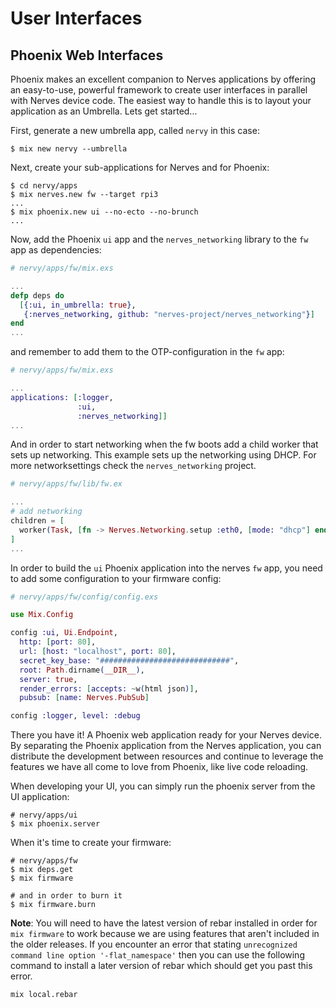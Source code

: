   # User Interfaces

## Phoenix Web Interfaces

Phoenix makes an excellent companion to Nerves applications by offering an easy-to-use, powerful framework to create user interfaces in parallel with Nerves device code. The easiest way to handle this is to layout your application as an Umbrella. Lets get started...

First, generate a new umbrella app, called `nervy` in this case:

```
$ mix new nervy --umbrella
```

Next, create your sub-applications for Nerves and for Phoenix:

```
$ cd nervy/apps
$ mix nerves.new fw --target rpi3
...
$ mix phoenix.new ui --no-ecto --no-brunch
...
```

Now, add the Phoenix `ui` app and the `nerves_networking` library to the `fw` app as dependencies:

```elixir
# nervy/apps/fw/mix.exs

...
defp deps do
  [{:ui, in_umbrella: true},
   {:nerves_networking, github: "nerves-project/nerves_networking"}]
end
...
```

and remember to add them to the OTP-configuration in the `fw` app:

```elixir
# nervy/apps/fw/mix.exs

...
applications: [:logger,
               :ui,
               :nerves_networking]]
...
```

And in order to start networking when the fw boots add a child worker that sets up networking. This example sets up the networking using DHCP. For more networksettings check the `nerves_networking` project.

```elixir
# nervy/apps/fw/lib/fw.ex

...
# add networking
children = [
  worker(Task, [fn -> Nerves.Networking.setup :eth0, [mode: "dhcp"] end], restart: :transient)
]
...
```
 
In order to build the `ui` Phoenix application into the nerves `fw` app, you need to add some configuration to your firmware config:

```elixir
# nervy/apps/fw/config/config.exs

use Mix.Config

config :ui, Ui.Endpoint,
  http: [port: 80],
  url: [host: "localhost", port: 80],
  secret_key_base: "#############################",
  root: Path.dirname(__DIR__),
  server: true,
  render_errors: [accepts: ~w(html json)],
  pubsub: [name: Nerves.PubSub]

config :logger, level: :debug
```

There you have it! A Phoenix web application ready for your Nerves device. By separating the Phoenix application from the Nerves application, you can distribute the development between resources and continue to leverage the features we have all come to love from Phoenix, like live code reloading.

When developing your UI, you can simply run the phoenix server from the UI application:

```
# nervy/apps/ui
$ mix phoenix.server
```

When it's time to create your firmware:
```
# nervy/apps/fw
$ mix deps.get
$ mix firmware

# and in order to burn it
$ mix firmware.burn
```

__Note__: You will need to have the latest version of rebar installed in order for `mix firmware` to work because we are using features that aren't included in the older releases. If you encounter an error that stating `unrecognized command line option '-flat_namespace'` then you can use the following command to install a later version of rebar which should get you past this error.
```
mix local.rebar
```
